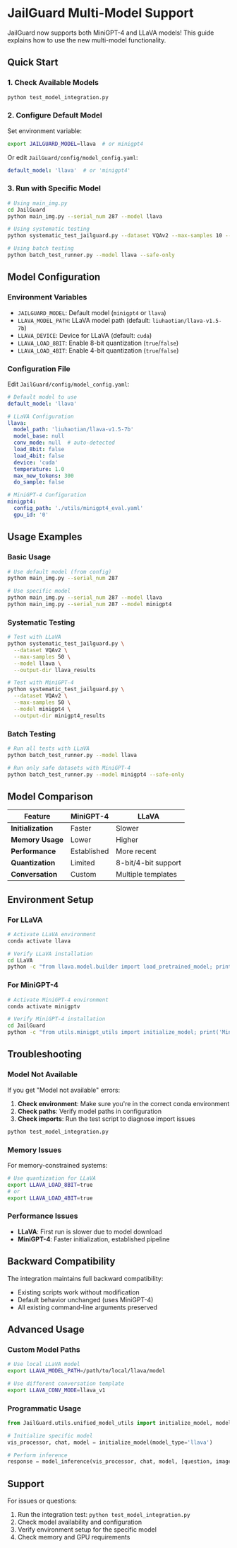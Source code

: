 # JailGuard Multi-Model Support

JailGuard now supports both MiniGPT-4 and LLaVA models! This guide explains how to use the new multi-model functionality.

## Quick Start

### 1. Check Available Models
```bash
python test_model_integration.py
```

### 2. Configure Default Model
Set environment variable:
```bash
export JAILGUARD_MODEL=llava  # or minigpt4
```

Or edit `JailGuard/config/model_config.yaml`:
```yaml
default_model: 'llava'  # or 'minigpt4'
```

### 3. Run with Specific Model
```bash
# Using main_img.py
cd JailGuard
python main_img.py --serial_num 287 --model llava

# Using systematic testing
python systematic_test_jailguard.py --dataset VQAv2 --max-samples 10 --model llava

# Using batch testing
python batch_test_runner.py --model llava --safe-only
```

## Model Configuration

### Environment Variables
- `JAILGUARD_MODEL`: Default model (`minigpt4` or `llava`)
- `LLAVA_MODEL_PATH`: LLaVA model path (default: `liuhaotian/llava-v1.5-7b`)
- `LLAVA_DEVICE`: Device for LLaVA (default: `cuda`)
- `LLAVA_LOAD_8BIT`: Enable 8-bit quantization (`true`/`false`)
- `LLAVA_LOAD_4BIT`: Enable 4-bit quantization (`true`/`false`)

### Configuration File
Edit `JailGuard/config/model_config.yaml`:

```yaml
# Default model to use
default_model: 'llava'

# LLaVA Configuration
llava:
  model_path: 'liuhaotian/llava-v1.5-7b'
  model_base: null
  conv_mode: null  # auto-detected
  load_8bit: false
  load_4bit: false
  device: 'cuda'
  temperature: 1.0
  max_new_tokens: 300
  do_sample: false

# MiniGPT-4 Configuration  
minigpt4:
  config_path: './utils/minigpt4_eval.yaml'
  gpu_id: '0'
```

## Usage Examples

### Basic Usage
```bash
# Use default model (from config)
python main_img.py --serial_num 287

# Use specific model
python main_img.py --serial_num 287 --model llava
python main_img.py --serial_num 287 --model minigpt4
```

### Systematic Testing
```bash
# Test with LLaVA
python systematic_test_jailguard.py \
  --dataset VQAv2 \
  --max-samples 50 \
  --model llava \
  --output-dir llava_results

# Test with MiniGPT-4
python systematic_test_jailguard.py \
  --dataset VQAv2 \
  --max-samples 50 \
  --model minigpt4 \
  --output-dir minigpt4_results
```

### Batch Testing
```bash
# Run all tests with LLaVA
python batch_test_runner.py --model llava

# Run only safe datasets with MiniGPT-4
python batch_test_runner.py --model minigpt4 --safe-only
```

## Model Comparison

| Feature | MiniGPT-4 | LLaVA |
|---------|-----------|-------|
| **Initialization** | Faster | Slower |
| **Memory Usage** | Lower | Higher |
| **Performance** | Established | More recent |
| **Quantization** | Limited | 8-bit/4-bit support |
| **Conversation** | Custom | Multiple templates |

## Environment Setup

### For LLaVA
```bash
# Activate LLaVA environment
conda activate llava

# Verify LLaVA installation
cd LLaVA
python -c "from llava.model.builder import load_pretrained_model; print('LLaVA OK')"
```

### For MiniGPT-4
```bash
# Activate MiniGPT-4 environment  
conda activate minigptv

# Verify MiniGPT-4 installation
cd JailGuard
python -c "from utils.minigpt_utils import initialize_model; print('MiniGPT-4 OK')"
```

## Troubleshooting

### Model Not Available
If you get "Model not available" errors:

1. **Check environment**: Make sure you're in the correct conda environment
2. **Check paths**: Verify model paths in configuration
3. **Check imports**: Run the test script to diagnose import issues

```bash
python test_model_integration.py
```

### Memory Issues
For memory-constrained systems:

```bash
# Use quantization for LLaVA
export LLAVA_LOAD_8BIT=true
# or
export LLAVA_LOAD_4BIT=true
```

### Performance Issues
- **LLaVA**: First run is slower due to model download
- **MiniGPT-4**: Faster initialization, established pipeline

## Backward Compatibility

The integration maintains full backward compatibility:
- Existing scripts work without modification
- Default behavior unchanged (uses MiniGPT-4)
- All existing command-line arguments preserved

## Advanced Usage

### Custom Model Paths
```bash
# Use local LLaVA model
export LLAVA_MODEL_PATH=/path/to/local/llava/model

# Use different conversation template
export LLAVA_CONV_MODE=llava_v1
```

### Programmatic Usage
```python
from JailGuard.utils.unified_model_utils import initialize_model, model_inference

# Initialize specific model
vis_processor, chat, model = initialize_model(model_type='llava')

# Perform inference
response = model_inference(vis_processor, chat, model, [question, image_path])
```

## Support

For issues or questions:
1. Run the integration test: `python test_model_integration.py`
2. Check model availability and configuration
3. Verify environment setup for the specific model
4. Check memory and GPU requirements
